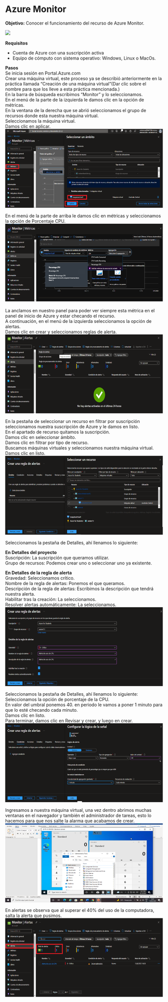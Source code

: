 # Azure Monitor
**Objetivo:** Conocer el funcionamiento del recurso de Azure Monitor.

![](/imagenes/virtual%20machine.png)

**Requisitos**
- Cuenta de Azure con una suscripción activa
- Equipo de cómputo con sistema operativo: Windows, Linux o MacOs.

**Pasos**  
Se inicia sesión en Portal.Azure.com  
Crear una máquina virtual, este proceso ya se describió anteriormente en la práctica llamada “Creación de una máquina virtual”(Dar clic sobre el nombre para que los lleve a esta práctica mencionada.)  
En la barra de búsqueda escribimos “Monitor” y lo seleccionamos.  
En el menú de la parte de la izquierda le damos clic en la opción de métricas.  
En la ventana de la derecha que se abrió seleccionamos el grupo de recursos donde esta nuestra máquina virtual.  
Seleccionamos la máquina virtual.  
Damos clic en aplicar.  
![Imagen 1](/imagenes/Imagen1.png)

En el menú de la parte de arriba le damos clic en métricas y seleccionamos la opción de Porcentaje CPU.  
![](/imagenes/Imagen2.png)

La anclamos en nuestro panel para poder ver siempre esta métrica en el panel de inicio de Azure y estar checando el recurso.  
A continuación, en el menú de la izquierda seleccionamos la opción de alertas.  
Damos clic en crear y seleccionamos reglas de alerta.  
![](/imagenes/Imagen3.png)

En la pestaña de seleccionar un recurso en filtrar por suscripción seleccionamos nuestra suscripción de Azure y le damos en listo.  
En el apartado de recurso quitamos la suscripción.  
Damos clic en seleccionar ámbito.  
Damos clic en filtrar por tipo de recurso.  
Buscamos máquinas virtuales y seleccionamos nuestra máquina virtual.  
Damos clic en listo.  
![](/imagenes/Imagen4.png)

Seleccionamos la pestaña de Detalles, ahí llenamos lo siguiente:  

**En Detalles del proyecto**  
Suscripción: La suscripción que queramos utilizar.  
Grupo de recursos: Podemos crear uno o seleccionar uno ya existente.

**En Detalles de la regla de alerta**  
Gravedad: Seleccionamos crítico.  
Nombre de la regla de alertas: Ponemos el que queramos.  
Descripción de la regla de alertas: Escribimos la descripción que tendrá nuestra alerta.  
Habilitar tras la creación: La seleccionamos.  
Resolver alertas automáticamente: La seleccionamos.  
![](/imagenes/Imagen5.png)

Seleccionamos la pestaña de Detalles, ahí llenamos lo siguiente:  
Seleccionamos la opción de porcentaje de la CPU.  
En valor del umbral ponemos 40.
en periodo le vamos a poner 1 minuto para que lo esté checando cada minuto.  
Damos clic en listo.  
Para terminar, damos clic en Revisar y crear, y luego en crear.  
![](/imagenes/Imagen6.png)

Ingresamos a nuestra máquina virtual, una vez dentro abrimos muchas ventanas en el navegador y también el administrador de tareas, esto lo hacemos para que nos salte la alarma que acabamos de crear.  
![](/imagenes/Imagen7.png)

En alertas se observa que al superar el 40% del uso de la computadora, salta la alerta que pusimos.  
![](/imagenes/Imagen8.png)
